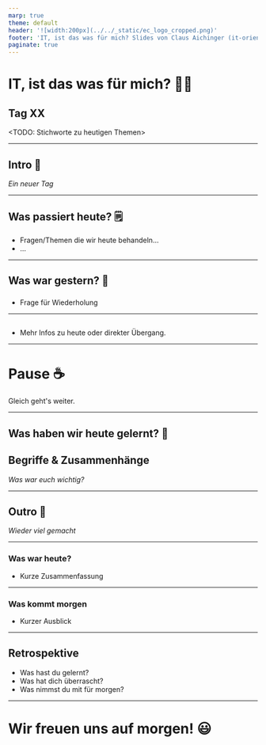 ```yaml
---
marp: true
theme: default
header: '![width:200px](../../_static/ec_logo_cropped.png)'
footer: 'IT, ist das was für mich? Slides von Claus Aichinger (it-orientation@everyonecodes.io)'
paginate: true
---
```


# IT, ist das was für mich? 👩‍💻

## Tag XX

<TODO: Stichworte zu heutigen Themen>

---

## Intro 🌅

*Ein neuer Tag*

---

## Was passiert heute? 🗒️

* Fragen/Themen die wir heute behandeln...
* ...

---

## Was war gestern? 🤔

### <Gestriges Thema>

* Frage für Wiederholung

---

## <Heutiges Thema>

* Mehr Infos zu heute oder direkter Übergang.

---

# Pause ☕

Gleich geht's weiter.

---

## Was haben wir heute gelernt? 📝

## Begriffe & Zusammenhänge

*Was war euch wichtig?*

---

## Outro 🌆

*Wieder viel gemacht*

---

### Was war heute?

* Kurze Zusammenfassung

---

### Was kommt morgen

* Kurzer Ausblick

---

## Retrospektive

* Was hast du gelernt?
* Was hat dich überrascht?
* Was nimmst du mit für morgen?

---

# Wir freuen uns auf morgen! 😃
